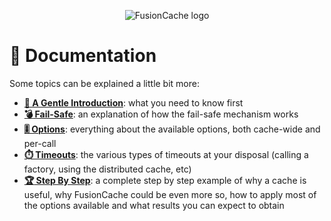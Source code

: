 ﻿<div align="center">

![FusionCache logo](logo-128x128.png)

</div>

# :book: Documentation

Some topics can be explained a little bit more:

- [**:unicorn: A Gentle Introduction**](AGentleIntroduction.md): what you need to know first
- [**:bomb: Fail-Safe**](FailSafe.md): an explanation of how the fail-safe mechanism works
- [**:level_slider: Options**](Options.md): everything about the available options, both cache-wide and per-call
- [**:stopwatch: Timeouts**](Timeouts.md): the various types of timeouts at your disposal (calling a factory, using the distributed cache, etc)
- [**:trophy: Step By Step**](StepByStep.md): a complete step by step example of why a cache is useful, why FusionCache could be even more so, how to apply most of the options available and what results you can expect to obtain
